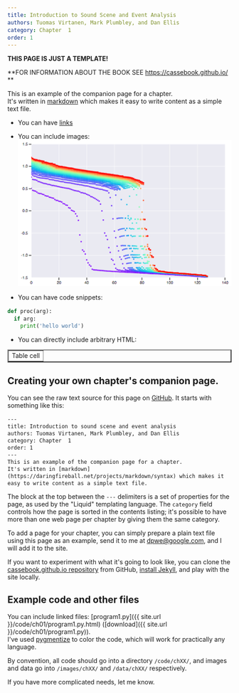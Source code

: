 ```yaml
---
title: Introduction to Sound Scene and Event Analysis
authors: Tuomas Virtanen, Mark Plumbley, and Dan Ellis
category: Chapter  1
order: 1
---
```


**THIS PAGE IS JUST A TEMPLATE!**

**FOR INFORMATION ABOUT THE BOOK SEE https://cassebook.github.io/ **




This is an example of the companion page for a chapter.  
It's written in [markdown](https://daringfireball.net/projects/markdown/syntax) which makes it easy to write content as a simple text file.

* You can have [links](http://www.google.com)

* You can include images: 
  ![Example image](/images/ch01/example.png)

* You can have code snippets:

```python
def proc(arg):
  if arg:
    print('hello world')
```

* You can directly include arbitrary HTML:

<table border="2">
    <tr>
        <td>Table cell</td>
    </tr>
</table>

## Creating your own chapter's companion page.

You can see the raw text source for this page on 
[GitHub](https://raw.githubusercontent.com/cassebook/cassebook.github.io/master/_docs/ch01/index.md).  It starts with something like this:

```text
---
title: Introduction to sound scene and event analysis
authors: Tuomas Virtanen, Mark Plumbley, and Dan Ellis
category: Chapter  1
order: 1
---
This is an example of the companion page for a chapter.  
It's written in [markdown](https://daringfireball.net/projects/markdown/syntax) which makes it easy to write content as a simple text file.
```

The block at the top between the `---` delimiters is a set of properties for 
the page, as used by the "Liquid" templating language.  The `category` field
controls how the page is sorted in the contents listing; it's possible to have more than one web page per chapter by giving them the same category.

To add a page for your chapter, you can simply prepare a plain text file 
using this page as an example, send it to me at [dpwe@google.com](mailto:dpwe@google.com), and I will add it to the site.  

If you want to experiment with what it's going to look like, you can clone 
the [cassebook.github.io repository](https://github.com/cassebook/cassebook.github.io) from GitHub, [install Jekyll](https://jekyllrb.com), and play with the site locally.

## Example code and other files

You can include linked files: 
[program1.py]({{ site.url }}/code/ch01/program1.py.html) 
([download]({{ site.url }}/code/ch01/program1.py)).  
I've used [pygmentize](http://pygments.org) 
to color the code, which will work for practically any language.

By convention, all code should go into a directory `/code/chXX/`, and
images and data go into `/images/chXX/` and `/data/chXX/` respectively. 

If you have more complicated needs, let me know.
